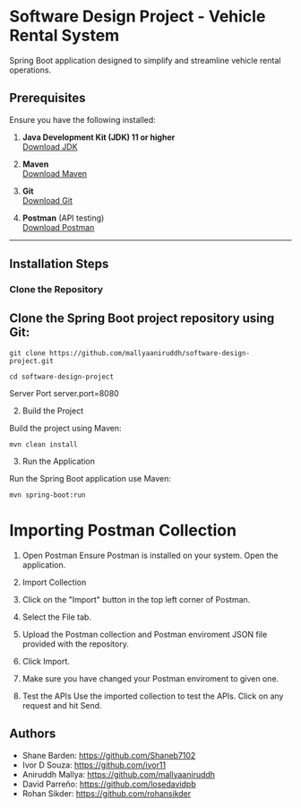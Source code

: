 # Software Design Project - Vehicle Rental System

Spring Boot application designed to simplify and streamline vehicle rental operations.

## Prerequisites

Ensure you have the following installed:
1. **Java Development Kit (JDK) 11 or higher**  
   [Download JDK](https://www.oracle.com/java/technologies/javase-downloads.html)

2. **Maven**  
   [Download Maven](https://maven.apache.org/download.cgi)

3. **Git**  
   [Download Git](https://git-scm.com/)

4. **Postman** (API testing)  
   [Download Postman](https://www.postman.com/downloads/)
   
---

## Installation Steps

### Clone the Repository
Clone the Spring Boot project repository using Git:
---
```git clone https://github.com/mallyaaniruddh/software-design-project.git```

```cd software-design-project```

Server Port
server.port=8080

2. Build the Project
   
Build the project using Maven:

```mvn clean install```

3. Run the Application
   
Run the Spring Boot application use Maven:

```mvn spring-boot:run```

# Importing Postman Collection
1. Open Postman
Ensure Postman is installed on your system. Open the application.
2. Import Collection
1.	Click on the "Import" button in the top left corner of Postman.
2.	Select the File tab.
3.	Upload the Postman collection and Postman enviroment JSON file provided with the repository.
4.	Click Import.
5.	Make sure you have changed your Postman enviroment to given one.

4. Test the APIs
Use the imported collection to test the APIs. Click on any request and hit Send.


## Authors

- Shane Barden: https://github.com/Shaneb7102
- Ivor D Souza: https://github.com/ivor11
- Aniruddh Mallya: https://github.com/mallyaaniruddh
- David Parreño: https://github.com/losedavidpb
- Rohan Sikder: https://github.com/rohansikder
